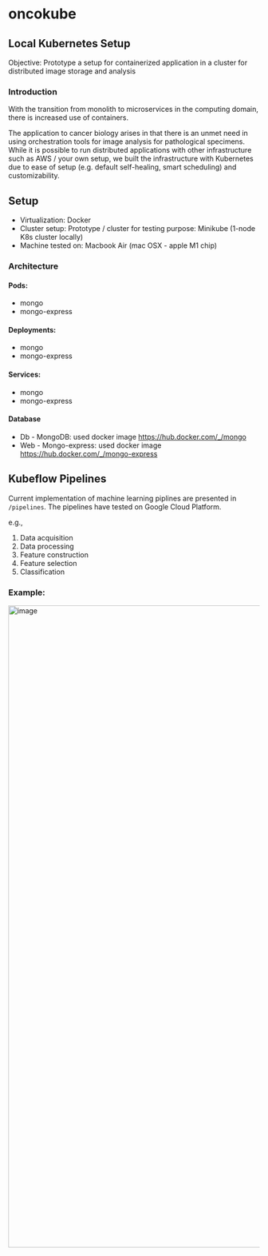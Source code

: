 # oncokube

## Local Kubernetes Setup

Objective: Prototype a setup for containerized application in a cluster for distributed image storage and analysis

### Introduction
With the transition from monolith to microservices in the computing domain, there is increased use of containers. 

The application to cancer biology arises in that there is an unmet need in using orchestration tools for image analysis for pathological specimens. 
While it is possible to run distributed applications with other infrastructure such as AWS / your own setup, we built the infrastructure with Kubernetes due to ease of setup (e.g. default self-healing, smart scheduling) and customizability.

## Setup

* Virtualization: Docker
* Cluster setup: Prototype / cluster for testing purpose: Minikube (1-node K8s cluster locally)
* Machine tested on: Macbook Air (mac OSX - apple M1 chip)

### Architecture

#### Pods: 
- mongo
- mongo-express 

#### Deployments: 
- mongo
- mongo-express 

#### Services:
- mongo
- mongo-express 


#### Database

* Db - MongoDB: used docker image https://hub.docker.com/_/mongo
* Web - Mongo-express: used docker image https://hub.docker.com/_/mongo-express


## Kubeflow Pipelines

Current implementation of machine learning piplines are presented in `/pipelines`. The pipelines have tested on Google Cloud Platform. 

e.g., 

1. Data acquisition
2. Data processing
3. Feature construction
4. Feature selection
5. Classification

### Example:

<img width="1285" alt="image" src="https://user-images.githubusercontent.com/66762689/185808936-97026029-d010-447f-9035-a019244fe06c.png">


